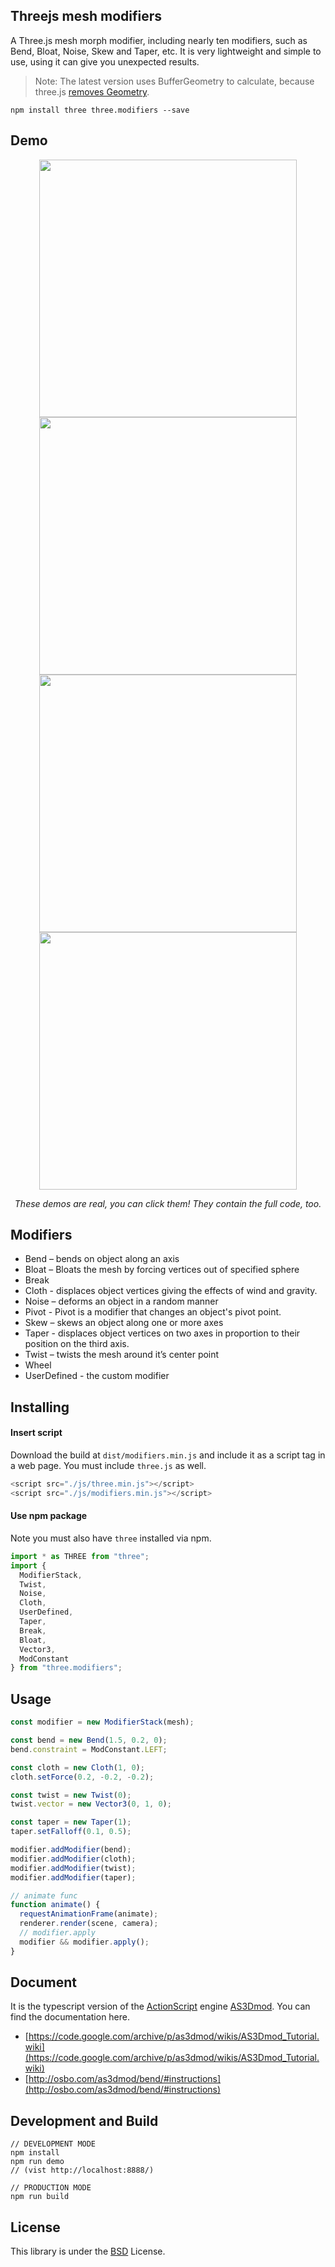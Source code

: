 ## Threejs mesh modifiers

A Three.js mesh morph modifier, including nearly ten modifiers, such as Bend, Bloat, Noise, Skew and Taper, etc. It is very lightweight and simple to use, using it can give you unexpected results.

> Note: The latest version uses BufferGeometry to calculate, because three.js [removes Geometry](https://discourse.threejs.org/t/three-geometry-will-be-removed-from-core-with-r125/22401/2).

```shell
npm install three three.modifiers --save
```

## Demo

<p align="center">
  <a href="https://codesandbox.io/s/three-mesh-modifiers-website-b55p6?file=/src/components/Photo.js"><img width="412" src="https://github.com/drawcall/threejs-mesh-modifiers/blob/master/example/images/thumb/04-min.gif?raw=true" /></a>
  <a href="https://codesandbox.io/s/three-mesh-modifiers-demo2-61b7o?file=/src/components/Modifier.js"><img width="412" src="https://github.com/drawcall/threejs-mesh-modifiers/blob/master/example/images/thumb/03-min.gif?raw=true" /></a>
  <a href="https://drawcall.github.io/threejs-mesh-modifiers/example/demo1.html"><img width="412" src="https://github.com/drawcall/threejs-mesh-modifiers/blob/master/example/images/thumb/01-min.gif?raw=true" /></a>
  <a href="https://drawcall.github.io/threejs-mesh-modifiers/example/demo2.html"><img width="412" src="https://github.com/drawcall/threejs-mesh-modifiers/blob/master/example/images/thumb/02-min.gif?raw=true" /></a>
</p>
<p align="middle">
  <i>These demos are real, you can click them! They contain the full code, too.</i>
</p>

## Modifiers

- Bend – bends on object along an axis
- Bloat – Bloats the mesh by forcing vertices out of specified sphere
- Break
- Cloth - displaces object vertices giving the effects of wind and gravity.
- Noise – deforms an object in a random manner
- Pivot - Pivot is a modifier that changes an object's pivot point.
- Skew – skews an object along one or more axes
- Taper - displaces object vertices on two axes in proportion to their position on the third axis.
- Twist – twists the mesh around it’s center point
- Wheel
- UserDefined - the custom modifier

## Installing

#### Insert script

Download the build at `dist/modifiers.min.js` and include it as a script tag in a web page. You must include `three.js` as well.

```javascript
<script src="./js/three.min.js"></script>
<script src="./js/modifiers.min.js"></script>
```

#### Use npm package

Note you must also have `three` installed via npm.

```javascript
import * as THREE from "three";
import {
  ModifierStack,
  Twist,
  Noise,
  Cloth,
  UserDefined,
  Taper,
  Break,
  Bloat,
  Vector3,
  ModConstant
} from "three.modifiers";
```

## Usage

```javascript
const modifier = new ModifierStack(mesh);

const bend = new Bend(1.5, 0.2, 0);
bend.constraint = ModConstant.LEFT;

const cloth = new Cloth(1, 0);
cloth.setForce(0.2, -0.2, -0.2);

const twist = new Twist(0);
twist.vector = new Vector3(0, 1, 0);

const taper = new Taper(1);
taper.setFalloff(0.1, 0.5);

modifier.addModifier(bend);
modifier.addModifier(cloth);
modifier.addModifier(twist);
modifier.addModifier(taper);

// animate func
function animate() {
  requestAnimationFrame(animate);
  renderer.render(scene, camera);
  // modifier.apply
  modifier && modifier.apply();
}
```

## Document

It is the typescript version of the [ActionScript](https://en.wikipedia.org/wiki/ActionScript) engine [AS3Dmod](https://code.google.com/archive/p/as3dmod/). You can find the documentation here.

- [https://code.google.com/archive/p/as3dmod/wikis/AS3Dmod_Tutorial.wiki](https://code.google.com/archive/p/as3dmod/wikis/AS3Dmod_Tutorial.wiki)
- [http://osbo.com/as3dmod/bend/#instructions](http://osbo.com/as3dmod/bend/#instructions)

## Development and Build

```shell
// DEVELOPMENT MODE
npm install
npm run demo
// (vist http://localhost:8888/)

// PRODUCTION MODE
npm run build
```

## License

This library is under the [BSD](https://opensource.org/licenses/BSD-3-Clause) License.
